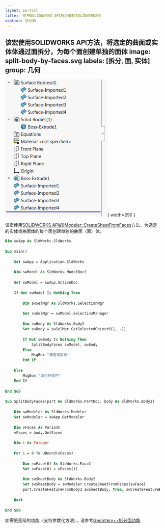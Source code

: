 ```yaml
---
layout: sw-tool
title:  使用SOLIDWORKS API拆分面的SOLIDWORKS宏
caption: 拆分面
---
```

 该宏使用SOLIDWORKS API方法，将选定的曲面或实体体通过面拆分，为每个面创建单独的面体
image: split-body-by-faces.svg
labels: [拆分, 面, 实体]
group: 几何
---
![每个面的特征管理器树](feature-manager-tree-split-faces.png){ width=250 }

该宏使用[SOLIDWORKS API的IModeler::CreateSheetFromFaces](https://help.solidworks.com/2018/english/api/sldworksapi/solidworks.interop.sldworks~solidworks.interop.sldworks.imodeler~createsheetfromfaces.html)方法，为选定的实体或曲面体的每个面创建单独的曲面（面）体。

~~~ vb
Dim swApp As SldWorks.SldWorks

Sub main()

    Set swApp = Application.SldWorks
    
    Dim swModel As SldWorks.ModelDoc2
    
    Set swModel = swApp.ActiveDoc
    
    If Not swModel Is Nothing Then
        
        Dim swSelMgr As SldWorks.SelectionMgr
        
        Set swSelMgr = swModel.SelectionManager
        
        Dim swBody As SldWorks.Body2
        Set swBody = swSelMgr.GetSelectedObject6(1, -1)
        
        If Not swBody Is Nothing Then
            SplitBodyFaces swModel, swBody
        Else
            MsgBox "请选择实体"
        End If
        
    Else
        MsgBox "请打开零件"
    End If
    
End Sub

Sub SplitBodyFaces(part As SldWorks.PartDoc, body As SldWorks.Body2)
    
    Dim swModeler As SldWorks.Modeler
    Set swModeler = swApp.GetModeler
    
    Dim vFaces As Variant
    vFaces = body.GetFaces
    
    Dim i As Integer
    
    For i = 0 To UBound(vFaces)
        
        Dim swFace(0) As SldWorks.Face2
        Set swFace(0) = vFaces(i)
        
        Dim swSheetBody As SldWorks.Body2
        Set swSheetBody = swModeler.CreateSheetFromFaces(swFace)
        part.CreateFeatureFromBody3 swSheetBody, True, swCreateFeatureBodyOpts_e.swCreateFeatureBodySimplify
        
    Next
    
End Sub
~~~



如需更高级的功能（支持参数化方法），请参考[Geomtery++拆分面功能](/docs/codestack/labs/solidworks/geometry-plus-plus/user-guide/split-body-by-faces/)